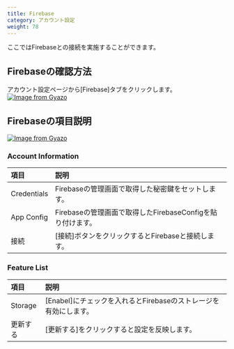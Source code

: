 ```yaml
---
title: Firebase
category: アカウント設定
weight: 78
---
```


ここではFirebaseとの接続を実施することができます。

## Firebaseの確認方法
アカウント設定ページから[Firebase]タブをクリックします。
[![Image from Gyazo](https://t.gyazo.com/teams/diverta/6a40030990bf68f76c37816d8ba8e983.png)](https://diverta.gyazo.com/6a40030990bf68f76c37816d8ba8e983)

## Firebaseの項目説明
[![Image from Gyazo](https://t.gyazo.com/teams/diverta/a46c2efecdb5653e25e052a3d00d2653.png)](https://diverta.gyazo.com/a46c2efecdb5653e25e052a3d00d2653)

### Account Information
|項目   |説明  |
| :--- | :--- |
|Credentials|Firebaseの管理画面で取得した秘密鍵をセットします。|
|App Config|Firebaseの管理画面で取得したFirebaseConfigを貼り付けます。|
|接続|[接続]ボタンをクリックするとFirebaseと接続します。|

### Feature List
|項目   |説明  |
| :--- | :--- |
|Storage|[Enabel]にチェックを入れるとFirebaseのストレージを有効にします。|
|更新する|[更新する]をクリックすると設定を反映します。|